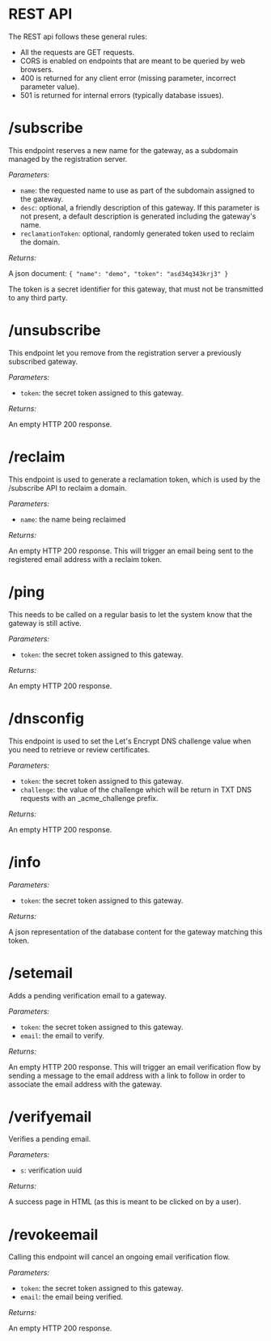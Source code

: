 # REST API

The REST api follows these general rules:
* All the requests are GET requests.
* CORS is enabled on endpoints that are meant to be queried by web browsers.
* 400 is returned for any client error (missing parameter, incorrect parameter value).
* 501 is returned for internal errors (typically database issues).

# /subscribe

This endpoint reserves a new name for the gateway, as a subdomain managed by the registration server.

*Parameters:*
* `name`: the requested name to use as part of the subdomain assigned to the gateway.
* `desc`: optional, a friendly description of this gateway. If this parameter is not present, a default description is generated including the gateway's name.
* `reclamationToken`: optional, randomly generated token used to reclaim the domain.

*Returns:*

A json document: `{ "name": "demo", "token": "asd34q343krj3" }`

The token is a secret identifier for this gateway, that must not be transmitted to any third party.

# /unsubscribe

This endpoint let you remove from the registration server a previously subscribed gateway.

*Parameters:*
* `token`: the secret token assigned to this gateway.

*Returns:*

An empty HTTP 200 response.

# /reclaim

This endpoint is used to generate a reclamation token, which is used by the /subscribe API to reclaim a domain.

*Parameters:*
* `name`: the name being reclaimed

*Returns:*

An empty HTTP 200 response. This will trigger an email being sent to the registered email address with a reclaim token.

# /ping

This needs to be called on a regular basis to let the system know that the gateway is still active.

*Parameters:*
* `token`: the secret token assigned to this gateway.

*Returns:*

An empty HTTP 200 response.

# /dnsconfig

This endpoint is used to set the Let's Encrypt DNS challenge value when you need to retrieve or review certificates.

*Parameters:*
* `token`: the secret token assigned to this gateway.
* `challenge`: the value of the challenge which will be return in TXT DNS requests with an _acme_challenge prefix.

*Returns:*

An empty HTTP 200 response.

# /info

*Parameters:*
* `token`: the secret token assigned to this gateway.

*Returns:*

A json representation of the database content for the gateway matching this token.

# /setemail

Adds a pending verification email to a gateway.

*Parameters:*
* `token`: the secret token assigned to this gateway.
* `email`: the email to verify.

*Returns:*

An empty HTTP 200 response. This will trigger an email verification flow by sending a message to the email address with a link to follow in order to associate the email address with the gateway.

# /verifyemail

Verifies a pending email.

*Parameters:*
* `s`: verification uuid

*Returns:*

A success page in HTML (as this is meant to be clicked on by a user).

# /revokeemail

Calling this endpoint will cancel an ongoing email verification flow.

*Parameters:*
* `token`: the secret token assigned to this gateway.
* `email`: the email being verified.

*Returns:*

An empty HTTP 200 response.
